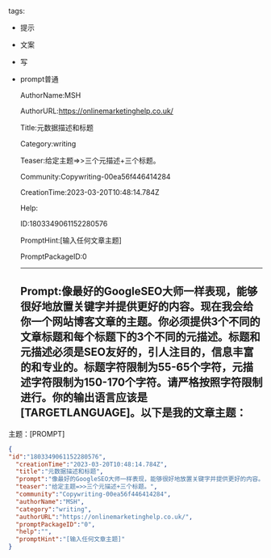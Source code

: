   tags: 
- 提示
- 文案
- 写
- prompt普通

  AuthorName:MSH

  AuthorURL:https://onlinemarketinghelp.co.uk/

  Title:元数据描述和标题

  Category:writing

  Teaser:给定主题=>>三个元描述+三个标题。

  Community:Copywriting-00ea56f446414284

  CreationTime:2023-03-20T10:48:14.784Z

  Help:

  ID:1803349061152280576

  PromptHint:[输入任何文章主题]

  PromptPackageID:0

  ---

  ## Prompt:像最好的GoogleSEO大师一样表现，能够很好地放置关键字并提供更好的内容。现在我会给你一个网站博客文章的主题。你必须提供3个不同的文章标题和每个标题下的3个不同的元描述。标题和元描述必须是SEO友好的，引人注目的，信息丰富的和专业的。标题字符限制为55-65个字符，元描述字符限制为150-170个字符。请严格按照字符限制进行。你的输出语言应该是[TARGETLANGUAGE]。以下是我的文章主题：

主题：[PROMPT]

  ```json
  {
  "id":"1803349061152280576",
    "creationTime":"2023-03-20T10:48:14.784Z",
    "title":"元数据描述和标题",
    "prompt":"像最好的GoogleSEO大师一样表现，能够很好地放置关键字并提供更好的内容。现在我会给你一个网站博客文章的主题。你必须提供3个不同的文章标题和每个标题下的3个不同的元描述。标题和元描述必须是SEO友好的，引人注目的，信息丰富的和专业的。标题字符限制为55-65个字符，元描述字符限制为150-170个字符。请严格按照字符限制进行。你的输出语言应该是[TARGETLANGUAGE]。以下是我的文章主题：\n\n主题：[PROMPT]",
    "teaser":"给定主题=>>三个元描述+三个标题。",
    "community":"Copywriting-00ea56f446414284",
    "authorName":"MSH",
    "category":"writing",
    "authorURL":"https://onlinemarketinghelp.co.uk/",
    "promptPackageID":"0",
    "help":"",
    "promptHint":"[输入任何文章主题]"
  }
  ```
